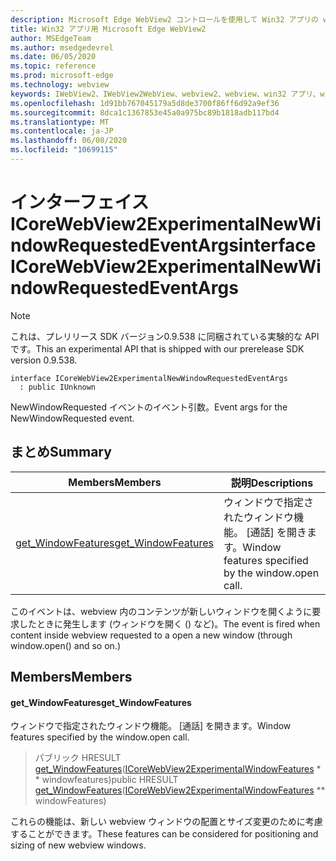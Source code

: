 ```yaml
---
description: Microsoft Edge WebView2 コントロールを使用して Win32 アプリの web コンテンツをホストする
title: Win32 アプリ用 Microsoft Edge WebView2
author: MSEdgeTeam
ms.author: msedgedevrel
ms.date: 06/05/2020
ms.topic: reference
ms.prod: microsoft-edge
ms.technology: webview
keywords: IWebView2、IWebView2WebView、webview2、webview、win32 アプリ、win32、edge、ICoreWebView2、ICoreWebView2Controller、browser control、edge html
ms.openlocfilehash: 1d91bb767045179a5d8de3700f86ff6d92a9ef36
ms.sourcegitcommit: 8dca1c1367853e45a0a975bc89b1818adb117bd4
ms.translationtype: MT
ms.contentlocale: ja-JP
ms.lasthandoff: 06/08/2020
ms.locfileid: "10699115"
---
```

# <span data-ttu-id="e926b-104">インターフェイス ICoreWebView2ExperimentalNewWindowRequestedEventArgs</span><span class="sxs-lookup"><span data-stu-id="e926b-104">interface ICoreWebView2ExperimentalNewWindowRequestedEventArgs</span></span> 

> [!NOTE]
> <span data-ttu-id="e926b-105">これは、プレリリース SDK バージョン0.9.538 に同梱されている実験的な API です。</span><span class="sxs-lookup"><span data-stu-id="e926b-105">This an experimental API that is shipped with our prerelease SDK version 0.9.538.</span></span>

```
interface ICoreWebView2ExperimentalNewWindowRequestedEventArgs
  : public IUnknown
```

<span data-ttu-id="e926b-106">NewWindowRequested イベントのイベント引数。</span><span class="sxs-lookup"><span data-stu-id="e926b-106">Event args for the NewWindowRequested event.</span></span>

## <span data-ttu-id="e926b-107">まとめ</span><span class="sxs-lookup"><span data-stu-id="e926b-107">Summary</span></span>

 <span data-ttu-id="e926b-108">Members</span><span class="sxs-lookup"><span data-stu-id="e926b-108">Members</span></span>                        | <span data-ttu-id="e926b-109">説明</span><span class="sxs-lookup"><span data-stu-id="e926b-109">Descriptions</span></span>
--------------------------------|---------------------------------------------
[<span data-ttu-id="e926b-110">get_WindowFeatures</span><span class="sxs-lookup"><span data-stu-id="e926b-110">get_WindowFeatures</span></span>](#get_windowfeatures) | <span data-ttu-id="e926b-111">ウィンドウで指定されたウィンドウ機能。 [通話] を開きます。</span><span class="sxs-lookup"><span data-stu-id="e926b-111">Window features specified by the window.open call.</span></span>

<span data-ttu-id="e926b-112">このイベントは、webview 内のコンテンツが新しいウィンドウを開くように要求したときに発生します (ウィンドウを開く () など)。</span><span class="sxs-lookup"><span data-stu-id="e926b-112">The event is fired when content inside webview requested to a open a new window (through window.open() and so on.)</span></span>

## <span data-ttu-id="e926b-113">Members</span><span class="sxs-lookup"><span data-stu-id="e926b-113">Members</span></span>

#### <span data-ttu-id="e926b-114">get_WindowFeatures</span><span class="sxs-lookup"><span data-stu-id="e926b-114">get_WindowFeatures</span></span> 

<span data-ttu-id="e926b-115">ウィンドウで指定されたウィンドウ機能。 [通話] を開きます。</span><span class="sxs-lookup"><span data-stu-id="e926b-115">Window features specified by the window.open call.</span></span>

> <span data-ttu-id="e926b-116">パブリック HRESULT [get_WindowFeatures](#get_windowfeatures)([ICoreWebView2ExperimentalWindowFeatures](icorewebview2experimentalwindowfeatures.md) \* \* windowfeatures)</span><span class="sxs-lookup"><span data-stu-id="e926b-116">public HRESULT [get_WindowFeatures](#get_windowfeatures)([ICoreWebView2ExperimentalWindowFeatures](icorewebview2experimentalwindowfeatures.md) \*\* windowFeatures)</span></span>

<span data-ttu-id="e926b-117">これらの機能は、新しい webview ウィンドウの配置とサイズ変更のために考慮することができます。</span><span class="sxs-lookup"><span data-stu-id="e926b-117">These features can be considered for positioning and sizing of new webview windows.</span></span>

